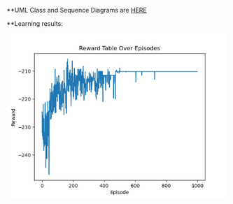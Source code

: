 **UML Class and Sequence Diagrams are [HERE](https://miro.com/app/board/uXjVN4vGqSI=/?share_link_id=316593087566)



**Learning results:

![Alt text](learning.png)
